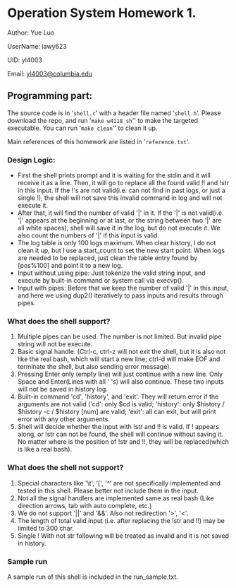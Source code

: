 # Operation System Homework 1.
Author: Yue Luo

UserName: lawy623

UID: yl4003

Email: yl4003@columbia.edu

## Programming part:
The source code is in '`shell.c`' with a header file named '`shell.h`'. Please download the repo, and run '`make w4118_sh`'' to make the targeted executable. You can run '`make clean`'' to clean it up.

Main references of this homework are listed in '`reference.txt`'.

### Design Logic:
- First the shell prints prompt and it is waiting for the stdin and it will receive it as a line. Then, it will go to replace all the found valid !! and !str in this input. If the !'s are not valid(i.e. can not find in past logs, or just a single !), the shell will not save this invalid command in log and will not execute it.
- After that, it will find the number of valid '|' in it. If the '|' is not valid(i.e. '|' appears at the beginning or at last, or the string between two '|' are all white spaces), shell will save it in the log, but do not execute it. We also count the numbers of '|' if this input is valid.
- The log table is only 100 logs maximum. When clear history, I do not clean it up, but I use a start_count to set the new start point. When logs are needed to be replaced, just clean the table entry found by [pos%100] and point it to a new log.
- Input without using pipe: Just tokenize the valid string input, and execute by built-in command or system call via execvp().
- Input with pipes: Before that we keep the number of valid '|' in this input, and here we using dup2() iteratively to pass inputs and results through pipes.

### What does the shell support?
1. Multiple pipes can be used. The number is not limited. But invalid pipe string will not be execute.
2. Basic signal handle. (Ctrl-c, ctrl-z will not exit the shell, but it is also not like the real bash, which will start a new line; ctrl-d will make EOF and terminate the shell, but also sending error message).
3. Pressing Enter only (empty line) will just continue with a new line. Only Space and Enter(Lines with all ' 's) will also continue. These two inputs will not be saved in history log.
4. Built-in command 'cd', 'history', and 'exit'. They will return error if the arguments are not valid ('cd': only $cd is valid; 'history': only $history / $history -c / $history [num] are valid; 'exit': all can exit, but will print error with any other arguments.
5. Shell will decide whether the input with !str and !! is valid. If ! appears along, or !str can not be found, the shell will continue without saving it. No matter where is the position of !str and !!, they will be replaced(which is like a real bash).

### What does the shell not support?
1. Special characters like '\t', '[', '^' are not specifically implemented and tested in this shell. Please better not include them in the input.
2. Not all the signal handlers are implemented same as real bash (Like direction arrows, tab with auto complete, etc.)
3. We do not support '||' and '&&'. Also not redirection '>', '<'.
4. The length of  total valid input (i.e. after replacing the !str and !!) may be limited to 300 char.
5. Single ! With not str following will be treated as invalid and it is not saved in history.

### Sample run
A sample run of this shell is included in the run_sample.txt.

